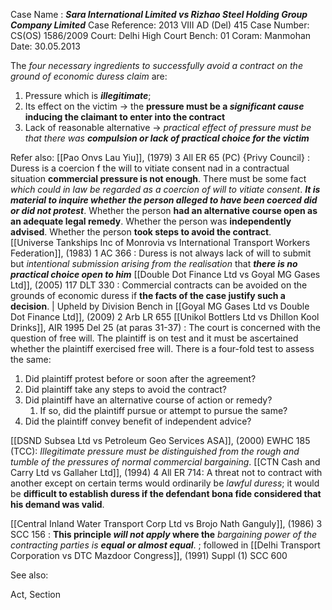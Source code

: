 Case Name : ***Sara International Limited vs Rizhao Steel Holding Group Company Limited***
Case Reference: 2013 VIII AD (Del) 415
Case Number:  CS(OS) 1586/2009
Court: Delhi High Court
Bench: 01
Coram: Manmohan
Date: 30.05.2013

The *four necessary ingredients to successfully avoid a contract on the ground of economic duress claim* are:
1. Pressure which is ***illegitimate***;
2. Its effect on the victim → the **pressure must be a *significant cause* inducing the claimant to enter into the contract**
3. Lack of reasonable alternative → *practical effect of pressure must be that there was **compulsion or lack of practical choice for the victim*** 

Refer also:
[[Pao Onvs Lau Yiu]], (1979) 3 All ER 65 (PC) {Privy Council} : Duress is a coercion f the will to vitiate consent nad in a contractual situation **commercial pressure is not enough**. There must be some fact *which could in law be regarded as a coercion of will to vitiate consent*. ***It is material to inquire whether the person alleged to have been coerced did or did not protest***. Whether the person **had an alternative course open as an adequate legal remedy**. Whether the person was **independently advised**. Whether the person **took steps to avoid the contract**.  
[[Universe Tankships Inc of Monrovia vs International Transport Workers Federation]], (1983) 1 AC 366 : Duress is not always lack of will to submit but *intentional submission arising from the realisation* that ***there is no practical choice open to him***
[[Double Dot Finance Ltd vs Goyal MG Gases Ltd]], (2005) 117 DLT 330 : Commercial contracts can be avoided on the grounds of economic duress if **the facts of the case justify such a decision**. | Upheld by Division Bench in [[Goyal MG Gases Ltd vs Double Dot Finance Ltd]], (2009) 2 Arb LR 655
[[Unikol Bottlers Ltd vs Dhillon Kool Drinks]], AIR 1995 Del 25 (at paras 31-37) : The court is concerned with the question of free will. The plaintiff is on test and it must be ascertained whether the plaintiff exercised free will. There is a four-fold test to assess the same:
1. Did plaintiff protest before or soon after the agreement?
2. Did plaintiff take any steps to avoid the contract?
3. Did plaintiff have an alternative course of action or remedy?
	1. If so, did the plaintiff pursue or attempt to pursue the same?
4. Did the plaintiff convey benefit of independent advice? 

[[DSND Subsea Ltd vs Petroleum Geo Services ASA]], (2000) EWHC 185 (TCC): *Illegitimate pressure must be distinguished from the rough and tumble of the pressures of normal commercial bargaining*.
[[CTN Cash and Carry Ltd vs Gallaher Ltd]], (1994) 4 All ER 714: A threat not to contract with another except on certain terms would ordinarily be *lawful duress*; it would be **difficult to establish duress if the defendant bona fide considered that his demand was valid**.

[[Central Inland Water Transport Corp Ltd vs Brojo Nath Ganguly]], (1986) 3 SCC 156 : **This principle *will not apply* where the** *bargaining power of the contracting parties is **equal or almost equal***.  ; followed in [[Delhi Transport Corporation vs DTC Mazdoor Congress]], (1991) Suppl (1) SCC 600

See also:
 
Act, Section